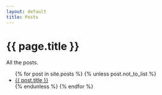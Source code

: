 ```yaml
---
layout: default
title: Posts
---
```

<h1 class="title">{{ page.title }}</h1>

All the posts.

<ul class="list posts">
  {% for post in site.posts %}
    {% unless post.not_to_list %}
      <li>
        <a href="{{ post.url }}">{{ post.title }}</a>
      </li>
    {% endunless %}
  {% endfor %}
</ul>
